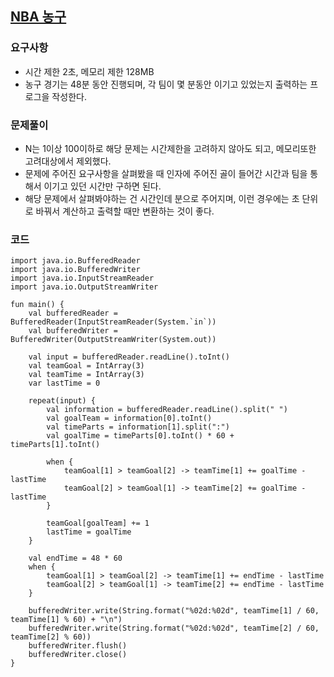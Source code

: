 ## [NBA 농구](https://www.acmicpc.net/problem/2852)
### 요구사항
* 시간 제한 2초, 메모리 제한 128MB
* 농구 경기는 48분 동안 진행되며, 각 팀이 몇 분동안 이기고 있었는지 출력하는 프로그을 작성한다.

### 문제풀이
* N는 1이상 100이하로 해당 문제는 시간제한을 고려하지 않아도 되고, 메모리또한 고려대상에서 제외했다.
* 문제에 주어진 요구사항을 살펴봤을 때 인자에 주어진 골이 들어간 시간과 팀을 통해서 이기고 있던 시간만 구하면 된다.
* 해당 문제에서 살펴봐야하는 건 시간인데 분으로 주어지며, 이런 경우에는 초 단위로 바꿔서 계산하고 출력할 때만 변환하는 것이 좋다.

### 코드
```
import java.io.BufferedReader
import java.io.BufferedWriter
import java.io.InputStreamReader
import java.io.OutputStreamWriter

fun main() {
    val bufferedReader = BufferedReader(InputStreamReader(System.`in`))
    val bufferedWriter = BufferedWriter(OutputStreamWriter(System.out))

    val input = bufferedReader.readLine().toInt()
    val teamGoal = IntArray(3)
    val teamTime = IntArray(3)
    var lastTime = 0

    repeat(input) {
        val information = bufferedReader.readLine().split(" ")
        val goalTeam = information[0].toInt()
        val timeParts = information[1].split(":")
        val goalTime = timeParts[0].toInt() * 60 + timeParts[1].toInt()

        when {
            teamGoal[1] > teamGoal[2] -> teamTime[1] += goalTime - lastTime
            teamGoal[2] > teamGoal[1] -> teamTime[2] += goalTime - lastTime
        }

        teamGoal[goalTeam] += 1
        lastTime = goalTime
    }

    val endTime = 48 * 60
    when {
        teamGoal[1] > teamGoal[2] -> teamTime[1] += endTime - lastTime
        teamGoal[2] > teamGoal[1] -> teamTime[2] += endTime - lastTime
    }

    bufferedWriter.write(String.format("%02d:%02d", teamTime[1] / 60, teamTime[1] % 60) + "\n")
    bufferedWriter.write(String.format("%02d:%02d", teamTime[2] / 60, teamTime[2] % 60))
    bufferedWriter.flush()
    bufferedWriter.close()
}
```
